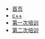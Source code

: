 * [首页](README.md)
* [c++](c++/C++.md)
* [第一次培训](培训/第一次培训/电子学社培训.md)
* [第二次培训](培训/第二次培训/电子学社第二次培训.md)